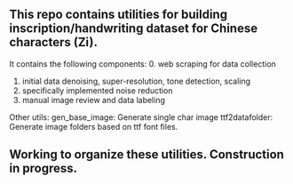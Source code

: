 ## This repo contains utilities for building inscription/handwriting dataset for Chinese characters (Zi).

It contains the following components:
0. web scraping for data collection
1. initial data denoising, super-resolution, tone detection, scaling
2. specifically implemented noise reduction
3. manual image review and data labeling 

Other utils:
gen_base_image: Generate single char image
ttf2datafolder: Generate image folders based on ttf font files.

## Working to organize these utilities. Construction in progress.